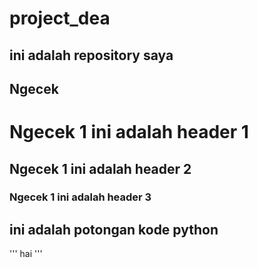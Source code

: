 # project_dea
## ini adalah repository saya

## Ngecek 

# Ngecek 1 ini adalah header 1

## Ngecek 1 ini adalah header 2

### Ngecek 1 ini adalah header 3

## ini adalah potongan kode python
'''
hai 
'''